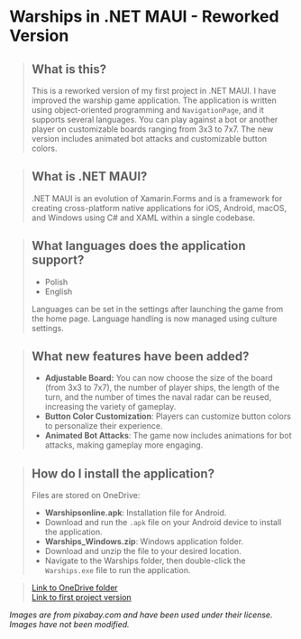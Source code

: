 # Warships in .NET MAUI - Reworked Version

> ## What is this?
> 
> This is a reworked version of my first project in .NET MAUI. I have improved the warship game application. The application is written using object-oriented programming and `NavigationPage`, and it supports several languages. You can play against a bot or another player on customizable boards ranging from 3x3 to 7x7. The new version includes animated bot attacks and customizable button colors.

> ## What is .NET MAUI?
> 
> .NET MAUI is an evolution of Xamarin.Forms and is a framework for creating cross-platform native applications for iOS, Android, macOS, and Windows using C# and XAML within a single codebase.

> ## What languages does the application support?
> 
> - Polish
> - English
> 
> Languages can be set in the settings after launching the game from the home page. Language handling is now managed using culture settings.

> ## What new features have been added?
> 
> - **Adjustable Board:** You can now choose the size of the board (from 3x3 to 7x7), the number of player ships, the length of the turn, and the number of times the naval radar can be reused, increasing the variety of gameplay.
> - **Button Color Customization**: Players can customize button colors to personalize their experience.
> - **Animated Bot Attacks**: The game now includes animations for bot attacks, making gameplay more engaging.

> ## How do I install the application?
> 
> Files are stored on OneDrive:
> 
> - **Warshipsonline.apk**: Installation file for Android.
> - Download and run the `.apk` file on your Android device to install the application.
> - **Warships_Windows.zip**: Windows application folder.
> - Download and unzip the file to your desired location.
> - Navigate to the Warships folder, then double-click the `Warships.exe` file to run the application.

> [Link to OneDrive folder](https://1drv.ms/f/c/85703d3127e3f6ee/EgpcyFv4JPtBhr1j_faZ53cBBM0taAV97w6SDg-fMwgyBw?e=brdbgd) </br>
> [Link to first project version](https://github.com/depirtS/Warships_in_Maui)

*Images are from pixabay.com and have been used under their license. Images have not been modified.*
